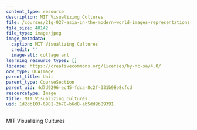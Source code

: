 ```yaml
---
content_type: resource
description: MIT Visualizing Cultures
file: /courses/21g-027-asia-in-the-modern-world-images-representations-fall-2016/1d2db10369812b78b6d8ab5dd9b89391_vis_cul.jpg
file_size: 48142
file_type: image/jpeg
image_metadata:
  caption: MIT Visualizing Cultures
  credit: ''
  image-alt: collage art
learning_resource_types: []
license: https://creativecommons.org/licenses/by-nc-sa/4.0/
ocw_type: OCWImage
parent_title: Unit
parent_type: CourseSection
parent_uid: 4d7d9296-ec45-fdca-8c2f-331b98e8cfcd
resourcetype: Image
title: MIT Visualizing Cultures
uid: 1d2db103-6981-2b78-b6d8-ab5dd9b89391
---
```

MIT Visualizing Cultures